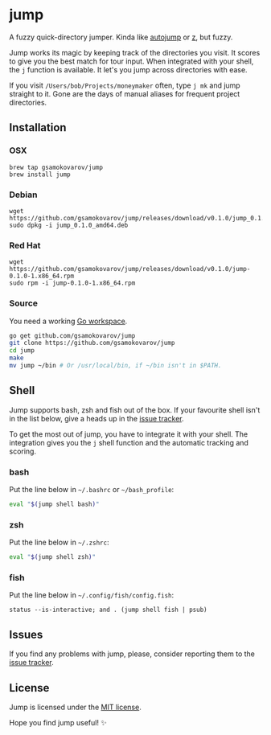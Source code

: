 # jump

A fuzzy quick-directory jumper. Kinda like [autojump] or [z], but  fuzzy.

Jump works its magic by keeping track of the directories you visit. It scores
to give you the best match for tour input. When integrated with your shell, the
`j` function is available. It let's you jump across directories with ease.

If you visit `/Users/bob/Projects/moneymaker` often, type `j mk` and jump
straight to it. Gone are the days of manual aliases for frequent project
directories.

## Installation

### OSX

```shell
brew tap gsamokovarov/jump
brew install jump
```

### Debian

```shell
wget https://github.com/gsamokovarov/jump/releases/download/v0.1.0/jump_0.1.0_amd64.deb
sudo dpkg -i jump_0.1.0_amd64.deb
```

### Red Hat

```shell
wget https://github.com/gsamokovarov/jump/releases/download/v0.1.0/jump-0.1.0-1.x86_64.rpm
sudo rpm -i jump-0.1.0-1.x86_64.rpm
```

### Source

You need a working [Go workspace].

```bash
go get github.com/gsamokovarov/jump
git clone https://github.com/gsamokovarov/jump
cd jump
make
mv jump ~/bin # Or /usr/local/bin, if ~/bin isn't in $PATH.
```

## Shell

Jump supports bash, zsh and fish out of the box. If your favourite shell isn't
in the list below, give a heads up in the [issue tracker].

To get the most out of jump, you have to integrate it with your shell. The
integration gives you the `j` shell function and the automatic tracking and
scoring.

### bash

Put the line below in `~/.bashrc` or `~/bash_profile`:

```bash
eval "$(jump shell bash)"
```

### zsh

Put the line below in `~/.zshrc`:

```zsh
eval "$(jump shell zsh)"
```

### fish

Put the line below in `~/.config/fish/config.fish`:

```fish
status --is-interactive; and . (jump shell fish | psub)
```

## Issues

If you find any problems with jump, please, consider reporting them to the
[issue tracker].

## License

Jump is licensed under the [MIT license].

Hope you find jump useful! :sparkles:

[autojump]: https://github.com/wting/autojump
[z]: https://github.com/rupa/z
[Go workspace]: https://golang.org/doc/code.html#Workspaces
[issue tracker]: https://github.com/gsamokovarov/jump/issues
[MIT license]: https://github.com/gsamokovarov/jump/blob/master/LICENSE.txt
